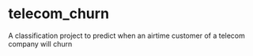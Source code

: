 # telecom_churn
A classification project to predict when an airtime customer of a telecom company will churn 
